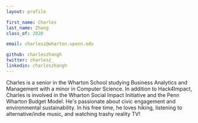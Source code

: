 ```yaml
---
layout: profile

first_name: Charles
last_name: Zhang
class_of: 2020

email: charlesz@wharton.upenn.edu

github: charleszhangh
twitter: charlesz_
linkedin: charleszhangh
---
```


<!-- @format -->

Charles is a senior in the Wharton School studying Business Analytics and Management with a minor in Computer Science. In addition to Hack4Impact, Charles is involved in the Wharton Social Impact Initiative and the Penn Wharton Budget Model. He's passionate about civic engagement and environmental sustainability. In his free time, he loves hiking, listening to alternative/indie music, and watching trashy reality TV!
